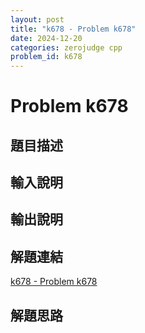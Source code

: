 ```yaml
---
layout: post
title: "k678 - Problem k678"
date: 2024-12-20
categories: zerojudge cpp
problem_id: k678
---
```


# Problem k678

## 題目描述



## 輸入說明



## 輸出說明



## 解題連結

[k678 - Problem k678](https://zerojudge.tw/ShowProblem?problemid=k678)

## 解題思路

